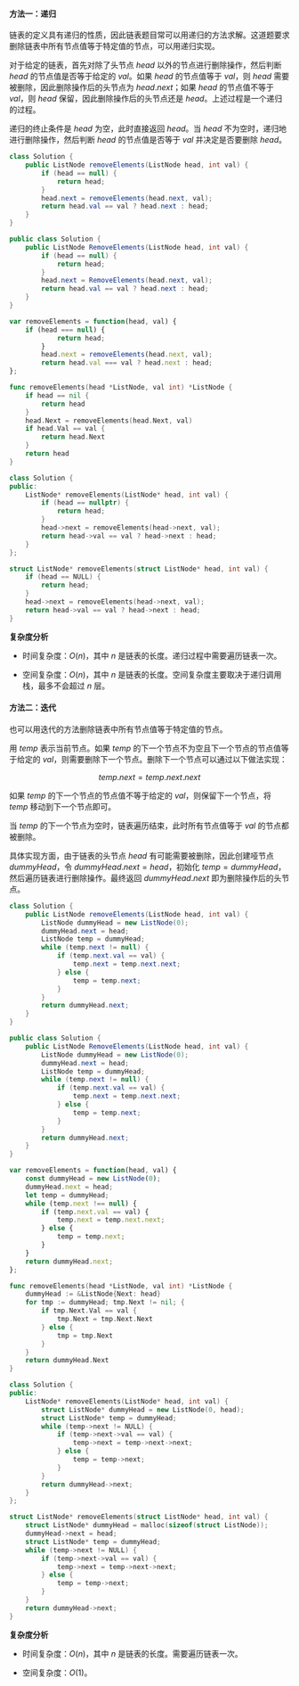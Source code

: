 #### 方法一：递归

链表的定义具有递归的性质，因此链表题目常可以用递归的方法求解。这道题要求删除链表中所有节点值等于特定值的节点，可以用递归实现。

对于给定的链表，首先对除了头节点 $\textit{head}$ 以外的节点进行删除操作，然后判断 $\textit{head}$ 的节点值是否等于给定的 $\textit{val}$。如果 $\textit{head}$ 的节点值等于 $\textit{val}$，则 $\textit{head}$ 需要被删除，因此删除操作后的头节点为 $\textit{head}.\textit{next}$；如果 $\textit{head}$ 的节点值不等于 $\textit{val}$，则 $\textit{head}$ 保留，因此删除操作后的头节点还是 $\textit{head}$。上述过程是一个递归的过程。

递归的终止条件是 $\textit{head}$ 为空，此时直接返回 $\textit{head}$。当 $\textit{head}$ 不为空时，递归地进行删除操作，然后判断 $\textit{head}$ 的节点值是否等于 $\textit{val}$ 并决定是否要删除 $\textit{head}$。

```Java [sol1-Java]
class Solution {
    public ListNode removeElements(ListNode head, int val) {
        if (head == null) {
            return head;
        }
        head.next = removeElements(head.next, val);
        return head.val == val ? head.next : head;
    }
}
```

```C# [sol1-C#]
public class Solution {
    public ListNode RemoveElements(ListNode head, int val) {
        if (head == null) {
            return head;
        }
        head.next = RemoveElements(head.next, val);
        return head.val == val ? head.next : head;
    }
}
```

```JavaScript [sol1-JavaScript]
var removeElements = function(head, val) {
    if (head === null) {
            return head;
        }
        head.next = removeElements(head.next, val);
        return head.val === val ? head.next : head;
};
```

```go [sol1-Golang]
func removeElements(head *ListNode, val int) *ListNode {
    if head == nil {
        return head
    }
    head.Next = removeElements(head.Next, val)
    if head.Val == val {
        return head.Next
    }
    return head
}
```

```C++ [sol1-C++]
class Solution {
public:
    ListNode* removeElements(ListNode* head, int val) {
        if (head == nullptr) {
            return head;
        }
        head->next = removeElements(head->next, val);
        return head->val == val ? head->next : head;
    }
};
```

```C [sol1-C]
struct ListNode* removeElements(struct ListNode* head, int val) {
    if (head == NULL) {
        return head;
    }
    head->next = removeElements(head->next, val);
    return head->val == val ? head->next : head;
}
```

**复杂度分析**

- 时间复杂度：$O(n)$，其中 $n$ 是链表的长度。递归过程中需要遍历链表一次。

- 空间复杂度：$O(n)$，其中 $n$ 是链表的长度。空间复杂度主要取决于递归调用栈，最多不会超过 $n$ 层。

#### 方法二：迭代

也可以用迭代的方法删除链表中所有节点值等于特定值的节点。

用 $\textit{temp}$ 表示当前节点。如果 $\textit{temp}$ 的下一个节点不为空且下一个节点的节点值等于给定的 $\textit{val}$，则需要删除下一个节点。删除下一个节点可以通过以下做法实现：

$$
\textit{temp}.\textit{next} = \textit{temp}.\textit{next}.\textit{next}
$$

如果 $\textit{temp}$ 的下一个节点的节点值不等于给定的 $\textit{val}$，则保留下一个节点，将 $\textit{temp}$ 移动到下一个节点即可。

当 $\textit{temp}$ 的下一个节点为空时，链表遍历结束，此时所有节点值等于 $\textit{val}$ 的节点都被删除。

具体实现方面，由于链表的头节点 $\textit{head}$ 有可能需要被删除，因此创建哑节点 $\textit{dummyHead}$，令 $\textit{dummyHead}.\textit{next} = \textit{head}$，初始化 $\textit{temp}=\textit{dummyHead}$，然后遍历链表进行删除操作。最终返回 $\textit{dummyHead}.\textit{next}$ 即为删除操作后的头节点。

```Java [sol2-Java]
class Solution {
    public ListNode removeElements(ListNode head, int val) {
        ListNode dummyHead = new ListNode(0);
        dummyHead.next = head;
        ListNode temp = dummyHead;
        while (temp.next != null) {
            if (temp.next.val == val) {
                temp.next = temp.next.next;
            } else {
                temp = temp.next;
            }
        }
        return dummyHead.next;
    }
}
```

```C# [sol2-C#]
public class Solution {
    public ListNode RemoveElements(ListNode head, int val) {
        ListNode dummyHead = new ListNode(0);
        dummyHead.next = head;
        ListNode temp = dummyHead;
        while (temp.next != null) {
            if (temp.next.val == val) {
                temp.next = temp.next.next;
            } else {
                temp = temp.next;
            }
        }
        return dummyHead.next;
    }
}
```

```JavaScript [sol2-JavaScript]
var removeElements = function(head, val) {
    const dummyHead = new ListNode(0);
    dummyHead.next = head;
    let temp = dummyHead;
    while (temp.next !== null) {
        if (temp.next.val == val) {
            temp.next = temp.next.next;
        } else {
            temp = temp.next;
        }
    }
    return dummyHead.next;
};
```

```go [sol2-Golang]
func removeElements(head *ListNode, val int) *ListNode {
    dummyHead := &ListNode{Next: head}
    for tmp := dummyHead; tmp.Next != nil; {
        if tmp.Next.Val == val {
            tmp.Next = tmp.Next.Next
        } else {
            tmp = tmp.Next
        }
    }
    return dummyHead.Next
}
```

```C++ [sol2-C++]
class Solution {
public:
    ListNode* removeElements(ListNode* head, int val) {
        struct ListNode* dummyHead = new ListNode(0, head);
        struct ListNode* temp = dummyHead;
        while (temp->next != NULL) {
            if (temp->next->val == val) {
                temp->next = temp->next->next;
            } else {
                temp = temp->next;
            }
        }
        return dummyHead->next;
    }
};
```

```C [sol2-C]
struct ListNode* removeElements(struct ListNode* head, int val) {
    struct ListNode* dummyHead = malloc(sizeof(struct ListNode));
    dummyHead->next = head;
    struct ListNode* temp = dummyHead;
    while (temp->next != NULL) {
        if (temp->next->val == val) {
            temp->next = temp->next->next;
        } else {
            temp = temp->next;
        }
    }
    return dummyHead->next;
}
```

**复杂度分析**

- 时间复杂度：$O(n)$，其中 $n$ 是链表的长度。需要遍历链表一次。

- 空间复杂度：$O(1)$。